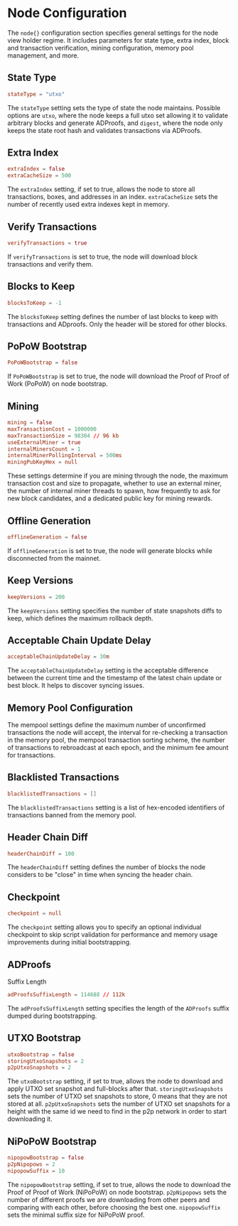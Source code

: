 # Node Configuration

The `node{}` configuration section specifies general settings for the node view holder regime. It includes parameters for state type, extra index, block and transaction verification, mining configuration, memory pool management, and more.

## State Type

```conf
stateType = "utxo"
```

The `stateType` setting sets the type of state the node maintains. Possible options are `utxo`, where the node keeps a full utxo set allowing it to validate arbitrary blocks and generate ADProofs, and `digest`, where the node only keeps the state root hash and validates transactions via ADProofs.

## Extra Index

```conf
extraIndex = false
extraCacheSize = 500
```

The `extraIndex` setting, if set to true, allows the node to store all transactions, boxes, and addresses in an index. `extraCacheSize` sets the number of recently used extra indexes kept in memory.

## Verify Transactions

```conf
verifyTransactions = true
```

If `verifyTransactions` is set to true, the node will download block transactions and verify them.

## Blocks to Keep

```conf
blocksToKeep = -1
```

The `blocksToKeep` setting defines the number of last blocks to keep with transactions and ADproofs. Only the header will be stored for other blocks.

## PoPoW Bootstrap

```conf
PoPoWBootstrap = false
```

If `PoPoWBootstrap` is set to true, the node will download the Proof of Proof of Work (PoPoW) on node bootstrap.

## Mining

```conf
mining = false
maxTransactionCost = 1000000
maxTransactionSize = 98304 // 96 kb
useExternalMiner = true
internalMinersCount = 1
internalMinerPollingInterval = 500ms
miningPubKeyHex = null
```

These settings determine if you are mining through the node, the maximum transaction cost and size to propagate, whether to use an external miner, the number of internal miner threads to spawn, how frequently to ask for new block candidates, and a dedicated public key for mining rewards.

## Offline Generation

```conf
offlineGeneration = false
```

If `offlineGeneration` is set to true, the node will generate blocks while disconnected from the mainnet.

## Keep Versions

```conf
keepVersions = 200
```

The `keepVersions` setting specifies the number of state snapshots diffs to keep, which defines the maximum rollback depth.

## Acceptable Chain Update Delay

```conf
acceptableChainUpdateDelay = 30m
```

The `acceptableChainUpdateDelay` setting is the acceptable difference between the current time and the timestamp of the latest chain update or best block. It helps to discover syncing issues.

## Memory Pool Configuration

The mempool settings define the maximum number of unconfirmed transactions the node will accept, the interval for re-checking a transaction in the memory pool, the mempool transaction sorting scheme, the number of transactions to rebroadcast at each epoch, and the minimum fee amount for transactions.

## Blacklisted Transactions

```conf
blacklistedTransactions = []
```

The `blacklistedTransactions` setting is a list of hex-encoded identifiers of transactions banned from the memory pool.

## Header Chain Diff

```conf
headerChainDiff = 100
```

The `headerChainDiff` setting defines the number of blocks the node considers to be "close" in time when syncing the header chain.

## Checkpoint

```conf
checkpoint = null
```

The `checkpoint` setting allows you to specify an optional individual checkpoint to skip script validation for performance and memory usage improvements during initial bootstrapping.

## ADProofs

 Suffix Length

```conf
adProofsSuffixLength = 114688 // 112k
```

The `adProofsSuffixLength` setting specifies the length of the `ADProofs` suffix dumped during bootstrapping.

## UTXO Bootstrap

```conf
utxoBootstrap = false
storingUtxoSnapshots = 2
p2pUtxoSnapshots = 2
```

The `utxoBootstrap` setting, if set to true, allows the node to download and apply UTXO set snapshot and full-blocks after that. `storingUtxoSnapshots` sets the number of UTXO set snapshots to store, 0 means that they are not stored at all. `p2pUtxoSnapshots` sets the number of UTXO set snapshots for a height with the same id we need to find in the p2p network in order to start downloading it.

## NiPoPoW Bootstrap

```conf
nipopowBootstrap = false
p2pNipopows = 2
nipopowSuffix = 10
```

The `nipopowBootstrap` setting, if set to true, allows the node to download the Proof of Proof of Work (NiPoPoW) on node bootstrap. `p2pNipopows` sets the number of different proofs we are downloading from other peers and comparing with each other, before choosing the best one. `nipopowSuffix` sets the minimal suffix size for NiPoPoW proof.
